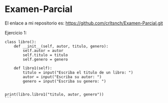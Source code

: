 # Examen-Parcial
El enlace a mi repositorio es: https://github.com/crltsnch/Examen-Parcial.git

Ejercicio 1:
````
class libro():
    def __init__(self, autor, titulo, genero):
        self.autor = autor
        self.titulo = titulo
        self.genero = genero

    def libro1(self):
        titulo = input("Escriba el titulo de un libro: ")
        autor = input("Escriba su autor: ")
        genero = input("Escriba su genero: ")


print(libro.libro1("titulo, autor, genero"))
```


